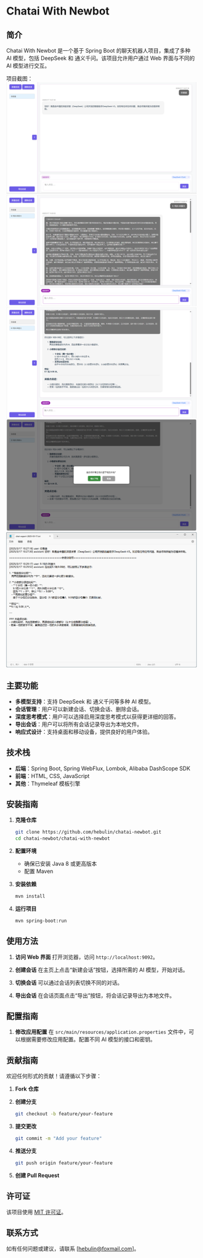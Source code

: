 # Chatai With Newbot

## 简介
Chatai With Newbot 是一个基于 Spring Boot 的聊天机器人项目，集成了多种 AI 模型，包括 DeepSeek 和 通义千问。该项目允许用户通过 Web 界面与不同的 AI 模型进行交互。

项目截图：
![img.png](img.png)![img_1.png](img_1.png)![img_2.png](img_2.png)![img_3.png](img_3.png)![img_4.png](img_4.png)
## 主要功能
- **多模型支持**：支持 DeepSeek 和 通义千问等多种 AI 模型。
- **会话管理**：用户可以新建会话、切换会话、删除会话。
- **深度思考模式**：用户可以选择启用深度思考模式以获得更详细的回答。
- **导出会话**：用户可以将所有会话记录导出为本地文件。
- **响应式设计**：支持桌面和移动设备，提供良好的用户体验。

## 技术栈
- **后端**：Spring Boot, Spring WebFlux, Lombok, Alibaba DashScope SDK
- **前端**：HTML, CSS, JavaScript
- **其他**：Thymeleaf 模板引擎

## 安装指南
1. **克隆仓库**
   ```bash
   git clone https://github.com/hebulin/chatai-newbot.git
   cd chatai-newbot/chatai-with-newbot
   ```

2. **配置环境**
   - 确保已安装 Java 8 或更高版本
   - 配置 Maven 

3. **安装依赖**
   ```bash
   mvn install
   ```

4. **运行项目**
   ```bash
   mvn spring-boot:run
   ```

## 使用方法
1. **访问 Web 界面**
   打开浏览器，访问 `http://localhost:9092`。

2. **创建会话**
   在主页上点击“新建会话”按钮，选择所需的 AI 模型，开始对话。

3. **切换会话**
   可以通过会话列表切换不同的对话。

4. **导出会话**
   在会话页面点击“导出”按钮，将会话记录导出为本地文件。

## 配置指南
1. **修改应用配置**
   在 `src/main/resources/application.properties` 文件中，可以根据需要修改应用配置。配置不同 AI 模型的接口和密钥。

## 贡献指南
欢迎任何形式的贡献！请遵循以下步骤：
1. **Fork 仓库**
2. **创建分支**
   ```bash
   git checkout -b feature/your-feature
   ```

3. **提交更改**
   ```bash
   git commit -m "Add your feature"
   ```

4. **推送分支**
   ```bash
   git push origin feature/your-feature
   ```

5. **创建 Pull Request**

## 许可证
该项目使用 [MIT 许可证](LICENSE)。

## 联系方式
如有任何问题或建议，请联系 [hebulin@foxmail.com]。
```
